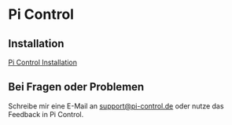 # Pi Control

## Installation
[Pi Control Installation](https://pi-control.de/install/)

## Bei Fragen oder Problemen
Schreibe mir eine E-Mail an [support@pi-control.de](mailto:support@pi-control.de) oder nutze das Feedback in Pi Control.